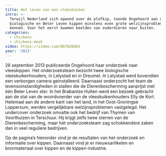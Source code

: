 ```yaml
---
title: Het leven van een vleeskuiken
intro: >-
  Terwijl Nederland zich opwond over de plofkip, toonde Ongehoord aan dat
  biologische en Beter Leven kippen minstens even grote welzijnsproblemen
  kennen. Voor het eerst kwamen beelden van ouderdieren naar buiten.
categories:
  - chickens
  - chickens-meat
video: https://vimeo.com/867638665
year: '2013'
---
```

26 september 2013 publiceerde Ongehoord haar onderzoek naar vleeskippen. Het onderzoeksteam bezocht twee biologische vleeskuikenhouders, in Lelystad en in Dreumel. In Lelystad werd bovendien een verborgen camera geinstalleerd. Daarnaast onderzocht het team de levensomstandigheden in stallen die de Dierenbescherming aanprijst met één Beter Leven ster. In het Brabantse Hulten werd een bezoek gebracht aan de stal van de woordvoerder van de vleeskuikenhouders Elly de Kort. Helemaal aan de andere kant van het land, in het Oost-Groningse Loppersum, werden vergelijkbare welzijnsproblemen vastgelegd. Het undercover onderzoek omvatte ook het bedrijf van Thymen van Voorthuizen in Terschuur. Hij krijgt zelfs twee sterren van de Dierenbescherming, maar het onderzoeksteam zag schokkendere zaken dan in veel reguliere bedrijven.

Op de pagina’s hieronder vind je de resultaten van het onderzoek en informatie over kippen. Daarnaast vind je er nieuwsartikelen en bronmateriaal over kippen en de kippen-industrie.